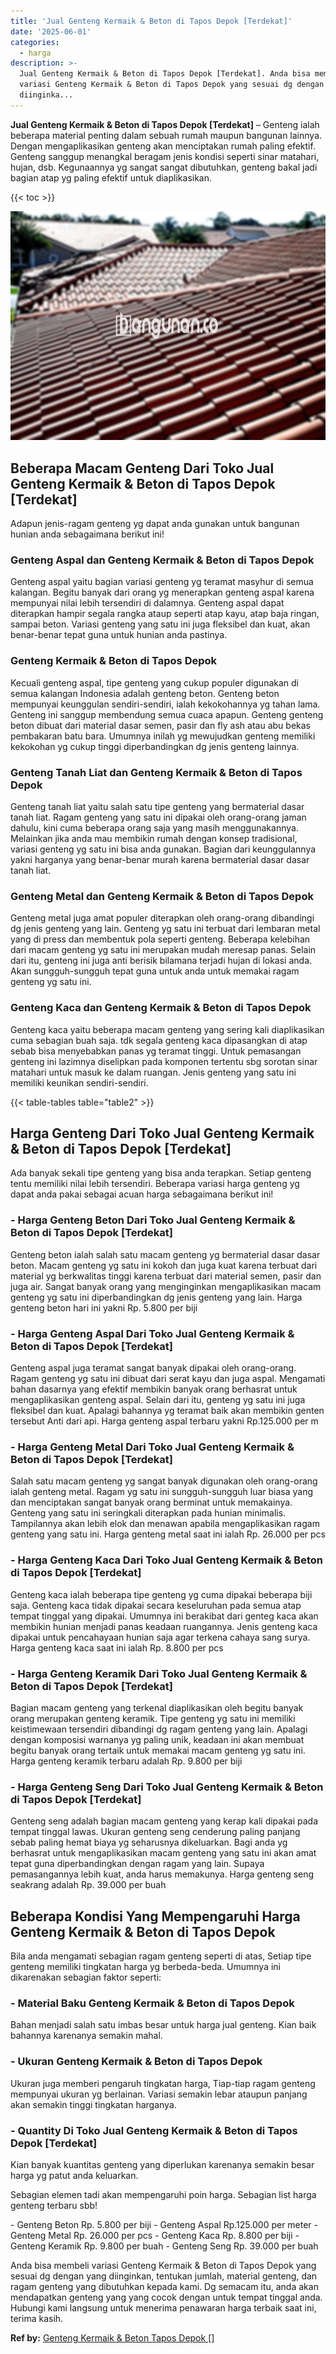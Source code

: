 ```yaml
---
title: 'Jual Genteng Kermaik & Beton di Tapos Depok [Terdekat]'
date: '2025-06-01'
categories:
  - harga
description: >-
  Jual Genteng Kermaik & Beton di Tapos Depok [Terdekat]. Anda bisa membeli
  variasi Genteng Kermaik & Beton di Tapos Depok yang sesuai dg dengan yang
  diinginka...
---
```


**Jual Genteng Kermaik & Beton di Tapos Depok \[Terdekat\]** – Genteng ialah beberapa material penting dalam sebuah rumah maupun bangunan lainnya. Dengan mengaplikasikan genteng akan menciptakan rumah paling efektif. Genteng sanggup menangkal beragam jenis kondisi seperti sinar matahari, hujan, dsb. Kegunaannya yg sangat sangat dibutuhkan, genteng bakal jadi bagian atap yg paling efektif untuk diaplikasikan.

{{< toc >}}

![Jual Genteng Kermaik & Beton di Tapos Depok [Terdekat]](/images/genteng-minimalis-murah09.png)

## Beberapa Macam Genteng Dari Toko Jual Genteng Kermaik & Beton di Tapos Depok \[Terdekat\]

Adapun jenis-ragam genteng yg dapat anda gunakan untuk bangunan hunian anda sebagaimana berikut ini!

### Genteng Aspal dan Genteng Kermaik & Beton di Tapos Depok

Genteng aspal yaitu bagian variasi genteng yg teramat masyhur di semua kalangan. Begitu banyak dari orang yg menerapkan genteng aspal karena mempunyai nilai lebih tersendiri di dalamnya. Genteng aspal dapat diterapkan hampir segala rangka ataup seperti atap kayu, atap baja ringan, sampai beton. Variasi genteng yang satu ini juga fleksibel dan kuat, akan benar-benar tepat guna untuk hunian anda pastinya.

### Genteng Kermaik & Beton di Tapos Depok

Kecuali genteng aspal, tipe genteng yang cukup populer digunakan di semua kalangan Indonesia adalah genteng beton. Genteng beton mempunyai keunggulan sendiri-sendiri, ialah kekokohannya yg tahan lama. Genteng ini sanggup membendung semua cuaca apapun. Genteng genteng beton dibuat dari material dasar semen, pasir dan fly ash atau abu bekas pembakaran batu bara. Umumnya inilah yg mewujudkan genteng memiliki kekokohan yg cukup tinggi diperbandingkan dg jenis genteng lainnya.

### Genteng Tanah Liat dan Genteng Kermaik & Beton di Tapos Depok

Genteng tanah liat yaitu salah satu tipe genteng yang bermaterial dasar tanah liat. Ragam genteng yang satu ini dipakai oleh orang-orang jaman dahulu, kini cuma beberapa orang saja yang masih menggunakannya. Melainkan jika anda mau membikin rumah dengan konsep tradisional, variasi genteng yg satu ini bisa anda gunakan. Bagian dari keunggulannya yakni harganya yang benar-benar murah karena bermaterial dasar dasar tanah liat.

### Genteng Metal dan Genteng Kermaik & Beton di Tapos Depok

Genteng metal juga amat populer diterapkan oleh orang-orang dibandingi dg jenis genteng yang lain. Genteng yg satu ini terbuat dari lembaran metal yang di press dan membentuk pola seperti genteng. Beberapa kelebihan dari macam genteng yg satu ini merupakan mudah meresap panas. Selain dari itu, genteng ini juga anti berisik bilamana terjadi hujan di lokasi anda. Akan sungguh-sungguh tepat guna untuk anda untuk memakai ragam genteng yg satu ini.

### Genteng Kaca dan Genteng Kermaik & Beton di Tapos Depok

Genteng kaca yaitu beberapa macam genteng yang sering kali diaplikasikan cuma sebagian buah saja. tdk segala genteng kaca dipasangkan di atap sebab bisa menyebabkan panas yg teramat tinggi. Untuk pemasangan genteng ini lazimnya diselipkan pada komponen tertentu sbg sorotan sinar matahari untuk masuk ke dalam ruangan. Jenis genteng yang satu ini memiliki keunikan sendiri-sendiri.

{{< table-tables table="table2" >}}

## Harga Genteng Dari Toko Jual Genteng Kermaik & Beton di Tapos Depok \[Terdekat\]

Ada banyak sekali tipe genteng yang bisa anda terapkan. Setiap genteng tentu memiliki nilai lebih tersendiri. Beberapa variasi harga genteng yg dapat anda pakai sebagai acuan harga sebagaimana berikut ini!

### \- Harga Genteng Beton Dari Toko Jual Genteng Kermaik & Beton di Tapos Depok \[Terdekat\]

Genteng beton ialah salah satu macam genteng yg bermaterial dasar dasar beton. Macam genteng yg satu ini kokoh dan juga kuat karena terbuat dari material yg berkwalitas tinggi karena terbuat dari material semen, pasir dan juga air. Sangat banyak orang yang menginginkan mengaplikasikan macam genteng yg satu ini diperbandingkan dg jenis genteng yang lain. Harga genteng beton hari ini yakni Rp. 5.800 per biji

### \- Harga Genteng Aspal Dari Toko Jual Genteng Kermaik & Beton di Tapos Depok \[Terdekat\]

Genteng aspal juga teramat sangat banyak dipakai oleh orang-orang. Ragam genteng yg satu ini dibuat dari serat kayu dan juga aspal. Mengamati bahan dasarnya yang efektif membikin banyak orang berhasrat untuk mengaplikasikan genteng aspal. Selain dari itu, genteng yg satu ini juga fleksibel dan kuat. Apalagi bahannya yg teramat baik akan membikin genten tersebut Anti dari api. Harga genteng aspal terbaru yakni Rp.125.000 per m

### \- Harga Genteng Metal Dari Toko Jual Genteng Kermaik & Beton di Tapos Depok \[Terdekat\]

Salah satu macam genteng yg sangat banyak digunakan oleh orang-orang ialah genteng metal. Ragam yg satu ini sungguh-sungguh luar biasa yang dan menciptakan sangat banyak orang berminat untuk memakainya. Genteng yang satu ini seringkali diterapkan pada hunian minimalis. Tampilannya akan lebih elok dan menawan apabila mengaplikasikan ragam genteng yang satu ini. Harga genteng metal saat ini ialah Rp. 26.000 per pcs

### \- Harga Genteng Kaca Dari Toko Jual Genteng Kermaik & Beton di Tapos Depok \[Terdekat\]

Genteng kaca ialah beberapa tipe genteng yg cuma dipakai beberapa biji saja. Genteng kaca tidak dipakai secara keseluruhan pada semua atap tempat tinggal yang dipakai. Umumnya ini berakibat dari genteg kaca akan membikin hunian menjadi panas keadaan ruangannya. Jenis genteng kaca dipakai untuk pencahayaan hunian saja agar terkena cahaya sang surya. Harga genteng kaca saat ini ialah Rp. 8.800 per pcs

### \- Harga Genteng Keramik Dari Toko Jual Genteng Kermaik & Beton di Tapos Depok \[Terdekat\]

Bagian macam genteng yang terkenal diaplikasikan oleh begitu banyak orang merupakan genteng keramik. Tipe genteng yg satu ini memiliki keistimewaan tersendiri dibandingi dg ragam genteng yang lain. Apalagi dengan komposisi warnanya yg paling unik, keadaan ini akan membuat begitu banyak orang tertaik untuk memakai macam genteng yg satu ini. Harga genteng keramik terbaru adalah Rp. 9.800 per biji

### \- Harga Genteng Seng Dari Toko Jual Genteng Kermaik & Beton di Tapos Depok \[Terdekat\]

Genteng seng adalah bagian macam genteng yang kerap kali dipakai pada tempat tinggal lawas. Ukuran genteng seng cenderung paling panjang sebab paling hemat biaya yg seharusnya dikeluarkan. Bagi anda yg berhasrat untuk mengaplikasikan macam genteng yang satu ini akan amat tepat guna diperbandingkan dengan ragam yang lain. Supaya pemasangannya lebih kuat, anda harus memakunya. Harga genteng seng seakrang adalah Rp. 39.000 per buah

## Beberapa Kondisi Yang Mempengaruhi Harga Genteng Kermaik & Beton di Tapos Depok

Bila anda mengamati sebagian ragam genteng seperti di atas, Setiap tipe genteng memiliki tingkatan harga yg berbeda-beda. Umumnya ini dikarenakan sebagian faktor seperti:

### \- Material Baku Genteng Kermaik & Beton di Tapos Depok

Bahan menjadi salah satu imbas besar untuk harga jual genteng. Kian baik bahannya karenanya semakin mahal.

### \- Ukuran Genteng Kermaik & Beton di Tapos Depok

Ukuran juga memberi pengaruh tingkatan harga, Tiap-tiap ragam genteng mempunyai ukuran yg berlainan. Variasi semakin lebar ataupun panjang akan semakin tinggi tingkatan harganya.

### \- Quantity Di Toko Jual Genteng Kermaik & Beton di Tapos Depok \[Terdekat\]

Kian banyak kuantitas genteng yang diperlukan karenanya semakin besar harga yg patut anda keluarkan.

Sebagian elemen tadi akan mempengaruhi poin harga. Sebagian list harga genteng terbaru sbb!

\- Genteng Beton Rp. 5.800 per biji - Genteng Aspal Rp.125.000 per meter - Genteng Metal Rp. 26.000 per pcs - Genteng Kaca Rp. 8.800 per biji - Genteng Keramik Rp. 9.800 per buah - Genteng Seng Rp. 39.000 per buah

Anda bisa membeli variasi Genteng Kermaik & Beton di Tapos Depok yang sesuai dg dengan yang diinginkan, tentukan jumlah, material genteng, dan ragam genteng yang dibutuhkan kepada kami. Dg semacam itu, anda akan mendapatkan genteng yang yang cocok dengan untuk tempat tinggal anda. Hubungi kami langsung untuk menerima penawaran harga terbaik saat ini, terima kasih.

**Ref by:**  [Genteng Kermaik & Beton  Tapos Depok []](https://id.wikipedia.org/wiki/Genteng)
